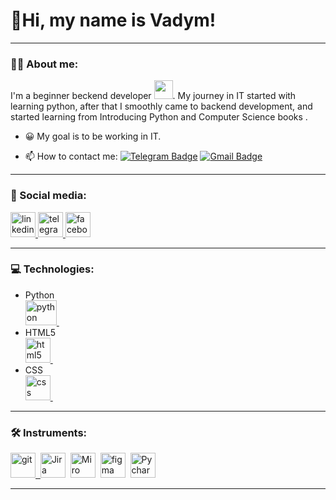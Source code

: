 # 👋Hi, my name is Vadym!

---

### :man_technologist: About me:

I'm a beginner beckend developer <img src="https://media.giphy.com/media/WUlplcMpOCEmTGBtBW/giphy.gif" width="30px">. My
journey in IT started with learning python, after that I smoothly came to backend development, and started learning from
Introducing Python and Computer Science books .

- :grinning: My goal is to be working in IT.

- :mailbox: How to contact
  me: [![Telegram Badge](https://img.shields.io/badge/vadik-blue?style=flat&logo=Telegram&logoColor=white)](https://t.me/vvvaaadddiiiikkk) [![Gmail Badge](https://img.shields.io/badge/-Gmail-red?style=flat&logo=Gmail&logoColor=white)](mailto:vadumcimbalist@gmail.com)

---

### :speech_balloon: Social media:

  <div id="badges">
    <dt></dt>
    <a href="https://www.linkedin.com/in/vadym-tsymbslistyi-52b7202ba/">
      <img src="https://cdn-icons-png.flaticon.com/512/2504/2504799.png" width="40" height="40" alt="linkedin" />
    </a>
    <a href="https://t.me/vvvaaadddiiiikkk" target="_blank">
      <img src="https://cdn-icons-png.flaticon.com/512/2111/2111646.png" width="40" height="40" alt="telegram group" />
    </a>
    <a href="#">
      <img src="https://www.facebook.com/images/fb_icon_325x325.png" width="40" height="40" alt="facebook" />
    </a>
  </div>

---
### :computer:   Technologies:
<ul> 
<li>Python</li>
    <a href="https://www.python.org/" >
    <img src="https://upload.wikimedia.org/wikipedia/commons/thumb/f/f8/Python_logo_and_wordmark.svg/2560px-Python_logo_and_wordmark.svg.png" title="python" alt="python" width="50" height="40" />&nbsp
  </a>
  <br>
  <li>HTML5</li>
  <a href="https://www.w3.org/html/">
    <img src="https://upload.wikimedia.org/wikipedia/commons/thumb/6/61/HTML5_logo_and_wordmark.svg/2048px-HTML5_logo_and_wordmark.svg.png" title="html5" alt="html5" width="40" height="40"/>&nbsp
  </a>
  <br>
  <li>CSS</li>
  <a href="https://www.w3.org/Style/CSS/Overview.en.html">
    <img src="https://upload.wikimedia.org/wikipedia/commons/thumb/d/d5/CSS3_logo_and_wordmark.svg/340px-CSS3_logo_and_wordmark.svg.png" title="css3" alt="css" width="40" height="40"/>&nbsp
  </a>
</ul>


---

### 🛠 Instruments:

<div>
  <a href="https://github.com/">
    <img src="https://foundations.projectpythia.org/_images/GitHub-logo.png" title="git" alt="git" width="40" height="40"/>&nbsp
  </a>
  <img src="https://upload.wikimedia.org/wikipedia/commons/thumb/8/8a/Jira_Logo.svg/2560px-Jira_Logo.svg.png" title="Jira" alt="Jira" width="40" height="40"/>&nbsp;
  <img src="https://logos-world.net/wp-content/uploads/2023/09/Miro-Logo.png" title="Miro" alt="Miro" width="40" height="40"/>&nbsp;
  <img src="https://upload.wikimedia.org/wikipedia/commons/thumb/3/33/Figma-logo.svg/600px-Figma-logo.svg.png" title="figma" alt="figma" width="40" height="40"/>&nbsp;
  <img src="https://upload.wikimedia.org/wikipedia/commons/thumb/1/1d/PyCharm_Icon.svg/800px-PyCharm_Icon.svg.png" title="Pycharm" alt="Pycharm" width="40" height="40"/>&nbsp;
</div>

---